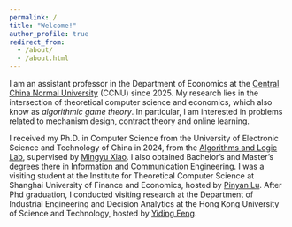 ```yaml
---
permalink: /
title: "Welcome!"
author_profile: true
redirect_from: 
  - /about/
  - /about.html
---
```

I am an assistant professor in the Department of Economics at the [Central China Normal University](https://english.ccnu.edu.cn/) (CCNU) since 2025. My research lies in the intersection of theoretical computer science and economics, which also know as *algorithmic game theory*. In particular, I am interested in problems related to mechanism design, contract theory and online learning.

I received my Ph.D. in Computer Science from the University of Electronic Science and Technology of China in 2024, from the [Algorithms and Logic Lab](https://tcsuestc.com/), supervised by [Mingyu Xiao](https://sites.google.com/site/myxiao/). I also obtained Bachelor’s and Master’s degrees there in Information and Communication Engineering. I was a visiting student at the Institute for Theoretical Computer Science at Shanghai University of Finance and Economics, hosted by [Pinyan Lu](http://pinyanlu.com/). After Phd graduation, I conducted visiting research at the Department of Industrial Engineering and Decision Analytics at the Hong Kong University of Science and Technology, hosted by [Yiding Feng](https://www.ydfeng.us/).
